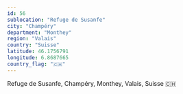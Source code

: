 ```yaml
---
id: 56
sublocation: "Refuge de Susanfe"
city: "Champéry"
department: "Monthey"
region: "Valais"
country: "Suisse"
latitude: 46.1756791
longitude: 6.8687665
country_flag: "🇨🇭"
---
```

Refuge de Susanfe, Champéry, Monthey, Valais, Suisse 🇨🇭